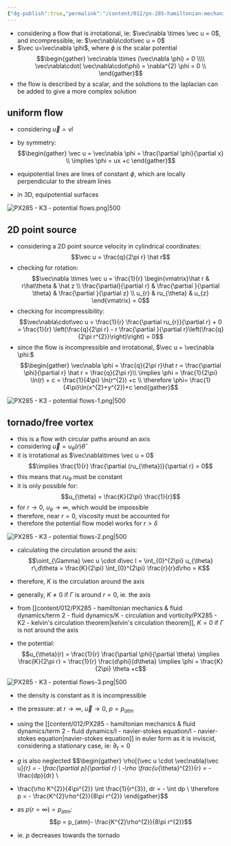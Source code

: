 ```yaml
---
{"dg-publish":true,"permalink":"/content/012/px-285-hamiltonian-mechanics-and-fluid-dynamics/term-2-fluid-dynamics/l-potential-flows/px-285-l1-potential-flows/","noteIcon":"1","created":"2025-08-27T13:15:24.449+01:00","updated":"2025-03-01T12:17:27.000+00:00"}
---
```


- considering a flow that is irrotational, ie: $\vec\nabla \times \vec u = 0$, and incompressible, ie: $\vec\nabla\cdot\vec u = 0$
- $\vec u=\vec\nabla \phi$, where $\phi$ is the scalar potential 
$$\begin{gather}
\vec\nabla \times (\vec\nabla \phi) = 0 \\\\
\vec\nabla\cdot( \vec\nabla\cdot\phi) = \nabla^{2} \phi = 0 \\
\end{gather}$$
- the flow is described by a scalar, and the solutions to the laplacian can be added to give a more complex solution
## uniform flow
- considering $\vec u = v \hat i$
- by symmetry:
$$\begin{gather}
\vec u = \vec\nabla \phi = \frac{\partial \phi}{\partial x} \\
\implies \phi = ux +c
\end{gather}$$

- equipotential lines are lines of constant $\phi$, which are locally perpendicular to the stream lines
- in 3D, equipotential surfaces

![PX285 - K3 - potential flows.png|500](/img/user/pics/PX285%20-%20K3%20-%20potential%20flows.png)

## 2D point source
- considering a 2D point source velocity in cylindrical coordinates:
$$\vec u = \frac{q}{2\pi r} \hat r$$
- checking for rotation:
$$\vec\nabla \times \vec u = \frac{1}{r} \begin{vmatrix}\hat r & r\hat\theta & \hat z \\ \frac{\partial}{\partial r} & \frac{\partial }{\partial \theta} & \frac{\partial }{\partial z} \\ u_{r} & ru_{\theta} & u_{z} \end{vmatrix} = 0$$
- checking for incompressibility:
$$\vec\nabla\cdot\vec u = \frac{1}{r} \frac{\partial ru_{r}}{\partial r} + 0 = \frac{1}{r} \left(\frac{q}{2\pi r} - r \frac{\partial }{\partial r}\left(\frac{q}{2\pi r^{2}}\right)\right)  = 0$$
- since the flow is incompressible and irrotational, $\vec u = \vec\nabla \phi:$
$$\begin{gather}
\vec\nabla \phi = \frac{q}{2\pi r}\hat r = \frac{\partial \phi}{\partial r} \hat r = \frac{q}{2\pi r}\\
\implies \phi = \frac{1}{2\pi} \ln(r) + c = \frac{1}{4\pi} \ln(r^{2}) +c \\
\therefore \phi= \frac{1}{4\pi}\ln(x^{2}+y^{2})+c
\end{gather}$$

![PX285 - K3 - potential flows-1.png|500](/img/user/pics/PX285%20-%20K3%20-%20potential%20flows-1.png)

## tornado/free vortex
- this is a flow with circular paths around an axis
- considering $\vec u = u_{\theta}(r) \hat \theta$
- it is irrotational as $\vec\nabla\times \vec u = 0$
$$\implies \frac{1}{r} \frac{\partial (ru_{\theta})}{\partial r} = 0$$
- this means that $ru_\theta$ must be constant
- it is only possible for:
$$u_{\theta} = \frac{K}{2\pi} \frac{1}{r}$$
- for $r\to0$, $u_\theta\to\infty$, which would be impossible
- therefore, near $r=0$, viscosity must be accounted for
- therefore the potential flow model works for $r > \delta$

![PX285 - K3 - potential flows-2.png|500](/img/user/pics/PX285%20-%20K3%20-%20potential%20flows-2.png)

- calculating the circulation around the axis:
$$\oint_{\Gamma} \vec u \cdot d\vec l = \int_{0}^{2\pi} u_{\theta} r\,d\theta = \frac{K}{2\pi} \int_{0}^{2\pi} \frac{r}{r}d\rho  = K$$
- therefore, ${} K$ is the circulation around the axis
- generally, ${} K \neq 0$ if $\Gamma$ is around $r=0$, ie. the axis
- from [[content/012/PX285 - hamiltonian mechanics & fluid dynamics/term 2 - fluid dynamics/K - circulation and vorticity/PX285 - K2 - kelvin's circulation theorem\|kelvin's circulation theorem]], $K = 0$ if $\Gamma$ is not around the axis

- the potential:
$$u_{\theta}(r) = \frac{1}{r} \frac{\partial \phi}{\partial \theta} \implies \frac{K}{2\pi r} = \frac{1}{r} \frac{d\phi}{d\theta} \implies \phi = \frac{K}{2\pi} \theta +c$$

![PX285 - K3 - potential flows-3.png|500](/img/user/pics/PX285%20-%20K3%20-%20potential%20flows-3.png)

- the density is constant as it is incompressible
- the pressure: at $r\to\infty$, $\vec u \to 0$, $p = p_{atm}$

- using the [[content/012/PX285 - hamiltonian mechanics & fluid dynamics/term 2 - fluid dynamics/I - navier-stokes equation/I - navier-stokes equation\|navier-stokes equation]] in euler form as it is inviscid, considering a stationary case, ie: $\partial_{t} = 0$
- $g$ is also neglected
$$\begin{gather}
\rho[(\vec u \cdot \vec\nabla)\vec u]_{r} = - \frac{\partial p}{\partial r} \\
-\rho \frac{u_{\theta}^{2}}{r} = - \frac{dp}{dr} \\
- \frac{\rho K^{2}}{4\pi^{2}} \int \frac{1}{r^{3}}\, dr = - \int dp \\
\therefore p = - \frac{K^{2}\rho^{2}}{8\pi r^{2}} 
\end{gather}$$
- as $p(r = \infty) = p_{atm}:$
$$p = p_{atm}- \frac{K^{2}\rho^{2}}{8\pi r^{2}}$$
- ie. $p$ decreases towards the tornado

